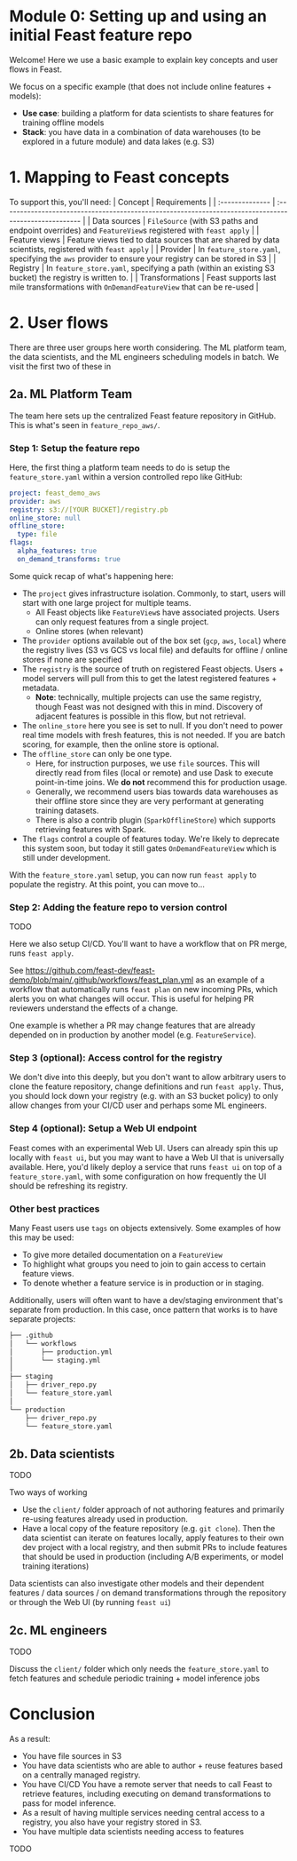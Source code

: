 # Module 0: Setting up and using an initial Feast feature repo

Welcome! Here we use a basic example to explain key concepts and user flows in Feast. 

We focus on a specific example (that does not include online features + models):
- **Use case**: building a platform for data scientists to share features for training offline models
- **Stack**: you have data in a combination of data warehouses (to be explored in a future module) and data lakes (e.g. S3)

# 1. Mapping to Feast concepts
To support this, you'll need:
| Concept         | Requirements                                                                                          |
| :-------------- | :---------------------------------------------------------------------------------------------------- |
| Data sources    | `FileSource` (with S3 paths and endpoint overrides) and `FeatureView`s registered with `feast apply`  |
| Feature views   | Feature views tied to data sources that are shared by data scientists, registered with `feast apply`  |
| Provider        | In `feature_store.yaml`, specifying the `aws` provider to ensure your registry can be stored in S3    |
| Registry        | In `feature_store.yaml`, specifying a path (within an existing S3 bucket) the registry is written to. |
| Transformations | Feast supports last mile transformations with `OnDemandFeatureView` that can be re-used               |

# 2. User flows
There are three user groups here worth considering. The ML platform team, the data scientists, and the ML engineers scheduling models in batch. We visit the first two of these in 

## 2a. ML Platform Team
The team here sets up the centralized Feast feature repository in GitHub. This is what's seen in `feature_repo_aws/`.

### Step 1: Setup the feature repo
Here, the first thing a platform team needs to do is setup the `feature_store.yaml` within a version controlled repo like GitHub:

```yaml
project: feast_demo_aws
provider: aws
registry: s3://[YOUR BUCKET]/registry.pb
online_store: null
offline_store:
  type: file
flags:
  alpha_features: true
  on_demand_transforms: true
```

Some quick recap of what's happening here:
- The `project` gives infrastructure isolation. Commonly, to start, users will start with one large project for multiple teams.
  - All Feast objects like `FeatureView`s have associated projects. Users can only request features from a single project.
  - Online stores (when relevant) 
- The `provider` options available out of the box set (`gcp`, `aws`, `local`) where the registry lives (S3 vs GCS vs local file) and defaults for offline / online stores if none are specified
- The `registry` is the source of truth on registered Feast objects. Users + model servers will pull from this to get the latest registered features + metadata.  
  - **Note**: technically, multiple projects can use the same registry, though Feast was not designed with this in mind. Discovery of adjacent features is possible in this flow, but not retrieval.
- The `online_store` here you see is set to null. If you don't need to power real time models with fresh features, this is not needed. If you are batch scoring, for example, then the online store is optional.
- The `offline_store` can only be one type. 
  - Here, for instruction purposes, we use `file` sources. This will directly read from files (local or remote) and use Dask to execute point-in-time joins. We **do not** recommend this for production usage.
  - Generally, we recommend users bias towards data warehouses as their offline store since they are very performant at generating training datasets. 
  - There is also a contrib plugin (`SparkOfflineStore`) which supports retrieving features with Spark.
- The `flags` control a couple of features today. We're likely to deprecate this system soon, but today it still gates `OnDemandFeatureView` which is still under development.
  
With the `feature_store.yaml` setup, you can now run `feast apply` to populate the registry. At this point, you can move to...

### Step 2: Adding the feature repo to version control
TODO

Here we also setup CI/CD. You'll want to have a workflow that on PR merge, runs `feast apply`.

See https://github.com/feast-dev/feast-demo/blob/main/.github/workflows/feast_plan.yml as an example of a workflow that automatically runs `feast plan` on new incoming PRs, which alerts you on what changes will occur. This is useful for helping PR reviewers understand the effects of a change.

One example is whether a PR may change features that are already depended on in production by another model (e.g. `FeatureService`). 

### Step 3 (optional): Access control for the registry
We don't dive into this deeply, but you don't want to allow arbitrary users to clone the feature repository, change definitions and run `feast apply`. Thus, you should lock down your registry (e.g. with an S3 bucket policy) to only allow changes from your CI/CD user and perhaps some ML engineers.

### Step 4 (optional): Setup a Web UI endpoint
Feast comes with an experimental Web UI. Users can already spin this up locally with `feast ui`, but you may want to have a Web UI that is universally available. Here, you'd likely deploy a service that runs `feast ui` on top of a `feature_store.yaml`, with some configuration on how frequently the UI should be refreshing its registry.

### Other best practices
Many Feast users use `tags` on objects extensively. Some examples of how this may be used:
- To give more detailed documentation on a `FeatureView`
- To highlight what groups you need to join to gain access to certain feature views.
- To denote whether a feature service is in production or in staging.

Additionally, users will often want to have a dev/staging environment that's separate from production. In this case, once pattern that works is to have separate projects:

```bash
├── .github
│   └── workflows
│       ├── production.yml
│       └── staging.yml
│
├── staging
│   ├── driver_repo.py
│   └── feature_store.yaml
│
└── production
    ├── driver_repo.py
    └── feature_store.yaml
```

## 2b. Data scientists
TODO

Two ways of working
- Use the `client/` folder approach of not authoring features and primarily re-using features already used in production.
- Have a local copy of the feature repository (e.g. `git clone`). Then the data scientist can iterate on features locally, apply features to their own dev project with a local registry, and then submit PRs to include features that should be used in production (including A/B experiments, or model training iterations)

Data scientists can also investigate other models and their dependent features / data sources / on demand transformations through the repository or through the Web UI (by running `feast ui`)

## 2c. ML engineers
TODO

Discuss the `client/` folder which only needs the `feature_store.yaml` to fetch features and schedule periodic training + model inference jobs

# Conclusion
As a result:
- You have file sources in S3
- You have data scientists who are able to author + reuse features based on a centrally managed registry. 
- You have CI/CD You have a remote server that needs to call Feast to retrieve features, including executing on demand transformations to pass for model inference.
- As a result of having multiple services needing central access to a registry, you also have your registry stored in S3.
- You have multiple data scientists needing access to features

TODO
